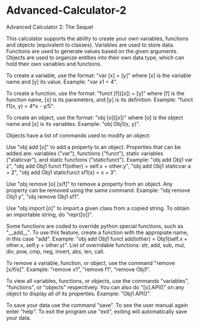 # Advanced-Calculator-2
Advanced Calculator 2: The Sequel

This calculator supports the ability to create your own variables, functions and objects (equivalent to classes). Variables are used to store data. Functions are used to generate values based on the given arguments. Objects are used to organize entities into their own data type, which can hold their own variables and functions.

To create a variable, use the format: "var [x] = [y]" where [x] is the variable name and [y] its value. Example: "var x1 = 4".

To create a function, use the format: "funct [f]\([x]) = [y]" where [f] is the function name, [x] is its parameters, and [y] is its definition. Example: "funct f1(x, y) = 4*x - y/5".

To create an object, use the format: "obj [o]\([x])" where [o] is the object name and [x] is its variables. Example: "obj Obj1(x, y)".

Objects have a list of commands used to modify an object:

Use "obj add [o]" to add a property to an object. Properties that can be added are: variables ("var"), functions ("funct"), static variables ("staticvar"), and static functions ("staticfunct"). Example: "obj add Obj1 var z", "obj add Obj1 funct f1(other) = self.x + other.y", "obj add Obj1 staticvar a = 2", "obj add Obj1 staticfunct sf1(x) = x + 3".

Use "obj remove [o] [x/f]" to remove a property from an object. Any property can be removed using the same command. Example: "obj remove Obj1 y", "obj remove Obj1 sf1".

Use "obj import [o]" to import a given class from a copied string. To obtain an importable string, do "repr([o])".

Some functions are coded to override python special functions, such as "\_\_add\_\_". To use this feature, create a function with the appropiate name, in this case "add". Example: "obj add Obj1 funct add(other) = Obj1(self.x + other.x, self.y + other.y)". List of overridable functions: str, add, sub, mul, div, pow, cmp, neg, invert, abs, len, call.

To remove a variable, function, or object, use the command "remove [x/f/o]". Example: "remove x1", "remove f1", "remove Obj1".

To view all variables, functions, or objects, use the commands "variables", "functions", or "objects" respectively. You can also do "[o].API()" on any object to display all of its properties. Example: "Obj1.API()".

To save your data use the command "save". To see the user manual again enter "help". To exit the program use "exit", exiting will automatically save your data.
